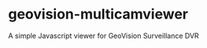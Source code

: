 geovision-multicamviewer
========================

A simple Javascript viewer for GeoVision Surveillance DVR
